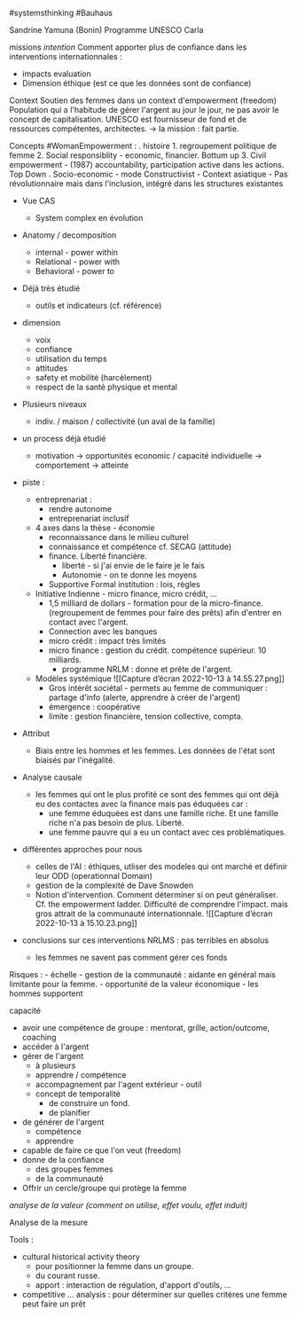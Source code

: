 #systemsthinking 
#Bauhaus 

Sandrine Yamuna (Bonin)
Programme UNESCO Carla

missions 
*intention*
Comment apporter plus de confiance dans les interventions internationnales :
- impacts evaluation
- Dimension éthique (est ce que les données sont de confiance)


Context
Soutien des femmes dans un context d'empowerment (freedom)
Population qui a l'habitude de gérer l'argent au jour le jour, ne pas avoir le concept de capitalisation.
UNESCO est fournisseur de fond et de ressources compétentes, architectes.
-> la mission : fait partie. 


Concepts
#WomanEmpowerment : 
. histoire
	1. regroupement politique de femme
	2. Social responsiblity - economic, financier. Bottum up
	3. Civil empowerment - (1987) accountability, participation active dans les actions. Top Down
. Socio-economic - mode Constructivist
	- Context asiatique - Pas révolutionnaire mais dans l'inclusion, intégré dans les structures existantes
- Vue CAS
	- System complex en évolution
- Anatomy / decomposition
	- internal - power within
	- Relational - power with
	- Behavioral - power to
- Déjà très étudié
	- outils et indicateurs (cf. référence)
- dimension
	- voix
	- confiance
	- utilisation du temps
	- attitudes
	- safety et mobilité (harcèlement)
	- respect de la santé physique et mental
- Plusieurs niveaux
	- indiv. / maison / collectivité (un aval de la famille)
- un process déjà étudié
	- motivation -> opportunités economic / capacité individuelle -> comportement -> atteinte
- piste : 
	- entreprenariat : 
		- rendre autonome
		- entreprenariat inclusif
	- 4 axes dans la thèse - économie 
		- reconnaissance dans le milieu culturel
		- connaissance et compétence cf. SECAG (attitude)
		- finance. Liberté financière. 
			- liberté - si j'ai envie de le faire je le fais
			- Autonomie - on te donne les moyens
		- Supportive Formal institution : lois, règles
	- Initiative Indienne - micro finance, micro crédit, ...
		- 1,5 milliard de dollars - formation pour de la micro-finance. (regroupement de femmes pour faire des prêts) afin d'entrer en contact avec l'argent.
		- Connection avec les banques
		- micro crédit : impact très limités
		- micro finance : gestion du crédit. compétence supérieur. 10 milliards. 
			- programme NRLM : donne et prête de l'argent.
	- Modèles systémique
![[Capture d’écran 2022-10-13 à 14.55.27.png]]
		- Gros intérêt sociétal - permets au femme de communiquer : partage d'info (alerte, apprendre à créer de l'argent)
		- émergence : coopérative
		- limite : gestion financière, tension collective, compta. 
- Attribut 
	- Biais entre les hommes et les femmes. Les données de l'état sont biaisés par l'inégalité. 
- Analyse causale
	- les femmes qui ont le plus profité ce sont des femmes qui ont déjà eu des contactes avec la finance mais pas éduquées car : 
		- une femme éduquées est dans une famille riche. Et une famille riche n'a pas besoin de plus. Liberté.
		- une femme pauvre qui a eu un contact avec ces problématiques.
- différentes approches pour nous
	- celles de l'AI : éthiques, utliser des modeles qui ont marché et définir leur ODD (operationnal Domain)
	- gestion de la complexité de Dave Snowden
	- Notion d'intervention. Comment déterminer si on peut généraliser. Cf. the empowerment ladder.  Difficulté de comprendre l'impact. mais gros attrait de la communauté internationnale.
![[Capture d’écran 2022-10-13 à 15.10.23.png]]

- conclusions sur ces interventions NRLMS : pas terribles en absolus
	- les femmes ne savent pas comment gérer ces fonds

Risques : 
	- échelle
	- gestion de la communauté : aidante en général mais limitante pour la femme.
		- opportunité de la valeur économique
	- les hommes supportent 
	



capacité
- avoir une compétence de groupe : mentorat, grille, action/outcome, coaching
- accéder à l'argent
- gérer de l'argent 
	- à plusieurs
	- apprendre /  compétence
	- accompagnement par l'agent extérieur - outil
	- concept de temporalité
		- de construire un fond.
		- de planifier
- de générer de l'argent
	- compétence
	- apprendre
- capable de faire ce que l'on veut (freedom)
- donne de la confiance 
	- des groupes femmes
	- de la communauté
- Offrir un cercle/groupe qui protège la femme


*analyse de la valeur (comment on utilise, effet voulu, effet induit)*


Analyse de la mesure


Tools : 
-  cultural historical activity theory
	- pour positionner la femme dans un groupe.
	- du courant russe.
	- apport : interaction de régulation, d'apport d'outils, ...
- competitive ... analysis : pour déterminer sur quelles critères une femme peut faire un prêt
